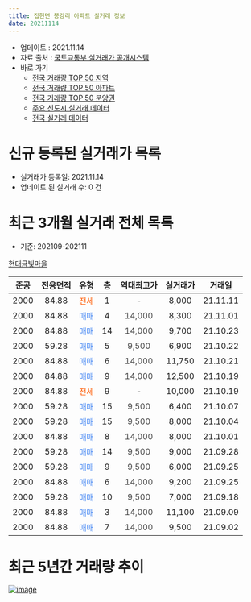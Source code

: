 ```yaml
---
title: 집현면 봉강리 아파트 실거래 정보
date: 20211114
---
```


* 업데이트 : 2021.11.14
* 자료 출처 : [국토교통부 실거래가 공개시스템](http://rt.molit.go.kr)
* 바로 가기
    * [전국 거래량 TOP 50 지역](https://apt-info.github.io/apt-trade-info/tr)
    * [전국 거래량 TOP 50 아파트](https://apt-info.github.io/apt-trade-info/ta)
    * [전국 거래량 TOP 50 분양권](https://apt-info.github.io/apt-trade-info/tb)
    * [주요 신도시 실거래 데이터](https://apt-info.github.io/apt-trade-info/newtown)
    * [전국 실거래 데이터](https://apt-info.github.io/apt-trade-info/all)



<script async src="https://pagead2.googlesyndication.com/pagead/js/adsbygoogle.js"></script>
<!-- 기본광고 -->
<ins class="adsbygoogle"
     style="display:block"
     data-ad-client="ca-pub-1142216861245946"
     data-ad-slot="4805727019"
     data-ad-format="auto"
     data-full-width-responsive="true"></ins>
<script>
     (adsbygoogle = window.adsbygoogle || []).push({});
</script>


# 신규 등록된 실거래가 목록

* 실거래가 등록일: 2021.11.14
* 업데이트 된 실거래 수: 0 건




<script async src="https://pagead2.googlesyndication.com/pagead/js/adsbygoogle.js"></script>
<!-- 기본광고 -->
<ins class="adsbygoogle"
     style="display:block"
     data-ad-client="ca-pub-1142216861245946"
     data-ad-slot="4805727019"
     data-ad-format="auto"
     data-full-width-responsive="true"></ins>
<script>
     (adsbygoogle = window.adsbygoogle || []).push({});
</script>


# 최근 3개월 실거래 전체 목록
* 기준: 202109-202111


[현대금빛마을](https://search.naver.com/search.naver?query=%ED%98%84%EB%8C%80%EA%B8%88%EB%B9%9B%EB%A7%88%EC%9D%84)

|준공|전용면적|유형|층|역대최고가|실거래가|거래일|
|:---:|:---:|:---:|:---:|:---:|:---:|:---:|
|2000|84.88|<span style="color:#FF5A00">전세</span>|1|<span style="color:#444444">-</span>|8,000|21.11.11|
|2000|84.88|<span style="color:#4285F3">매매</span>|4|<span style="color:#444444">14,000</span>|8,300|21.11.01|
|2000|84.88|<span style="color:#4285F3">매매</span>|14|<span style="color:#444444">14,000</span>|9,700|21.10.23|
|2000|59.28|<span style="color:#4285F3">매매</span>|5|<span style="color:#444444">9,500</span>|6,900|21.10.22|
|2000|84.88|<span style="color:#4285F3">매매</span>|6|<span style="color:#444444">14,000</span>|11,750|21.10.21|
|2000|84.88|<span style="color:#4285F3">매매</span>|9|<span style="color:#444444">14,000</span>|12,500|21.10.19|
|2000|84.88|<span style="color:#FF5A00">전세</span>|9|<span style="color:#444444">-</span>|10,000|21.10.19|
|2000|59.28|<span style="color:#4285F3">매매</span>|15|<span style="color:#444444">9,500</span>|6,400|21.10.07|
|2000|59.28|<span style="color:#4285F3">매매</span>|15|<span style="color:#444444">9,500</span>|8,000|21.10.04|
|2000|84.88|<span style="color:#4285F3">매매</span>|8|<span style="color:#444444">14,000</span>|8,000|21.10.01|
|2000|59.28|<span style="color:#4285F3">매매</span>|14|<span style="color:#444444">9,500</span>|9,000|21.09.28|
|2000|59.28|<span style="color:#4285F3">매매</span>|9|<span style="color:#444444">9,500</span>|6,000|21.09.25|
|2000|84.88|<span style="color:#4285F3">매매</span>|6|<span style="color:#444444">14,000</span>|9,200|21.09.25|
|2000|59.28|<span style="color:#4285F3">매매</span>|10|<span style="color:#444444">9,500</span>|7,000|21.09.18|
|2000|84.88|<span style="color:#4285F3">매매</span>|3|<span style="color:#444444">14,000</span>|11,100|21.09.09|
|2000|84.88|<span style="color:#4285F3">매매</span>|7|<span style="color:#444444">14,000</span>|9,500|21.09.02|



<script async src="https://pagead2.googlesyndication.com/pagead/js/adsbygoogle.js"></script>
<!-- 기본광고 -->
<ins class="adsbygoogle"
     style="display:block"
     data-ad-client="ca-pub-1142216861245946"
     data-ad-slot="4805727019"
     data-ad-format="auto"
     data-full-width-responsive="true"></ins>
<script>
     (adsbygoogle = window.adsbygoogle || []).push({});
</script>


# 최근 5년간 거래량 추이


<div style="width:100%;">
    <canvas id="deal_progress" height="200"></canvas>
</div>

<script>
new Chart(document.getElementById("deal_progress"), {
    type: 'line',
    data: {
        labels: ['16.01','16.02','16.03','16.04','16.05','16.06','16.07','16.08','16.09','16.10','16.11','16.12','17.01','17.02','17.03','17.04','17.05','17.06','17.07','17.08','17.09','17.10','17.11','17.12','18.01','18.02','18.03','18.04','18.06','18.07','18.08','18.09','18.10','18.11','18.12','19.01','19.02','19.03','19.04','19.05','19.06','19.07','19.08','19.09','19.10','19.11','19.12','20.01','20.02','20.03','20.04','20.05','20.06','20.07','20.08','20.09','20.10','20.11','20.12','21.01','21.02','21.03','21.04','21.05','21.06','21.07','21.08','21.09','21.10','21.11'],
        datasets: [{
            label: '매매/분양권',
            data: [5,2,10,10,2,7,4,5,3,7,5,1,3,5,4,3,3,3,5,5,4,6,2,4,3,1,3,3,1,1,2,2,2,1,2,4,3,6,1,2,3,2,3,2,2,1,2,4,0,4,1,1,2,5,3,3,2,2,7,6,3,6,3,2,5,3,3,6,7,1],
            borderColor: "rgba(66, 133, 243, 1)",
            backgroundColor: "rgba(66, 133, 243, 0.05)",
            borderWidth: 1,
            pointRadius: 0,
            fill: false,
            lineTension: 0
        },{
            label: '전/월세',
            data: [1,2,2,0,0,3,1,2,2,3,2,0,3,4,1,2,1,2,2,2,0,2,1,2,3,1,3,4,1,3,2,0,1,1,0,2,2,1,1,0,1,0,0,2,0,1,1,1,1,1,3,2,4,0,2,0,1,0,0,2,1,1,2,0,1,0,1,0,1,1],
            borderColor: "rgba(255, 90, 0, 1)",
            backgroundColor: "rgba(255, 90, 0, 0.05)",
            borderWidth: 1,
            pointRadius: 0,
            fill: false,
            lineTension: 0
        },{
            label: '합계',
            data: [6,4,12,10,2,10,5,7,5,10,7,1,6,9,5,5,4,5,7,7,4,8,3,6,6,2,6,7,2,4,4,2,3,2,2,6,5,7,2,2,4,2,3,4,2,2,3,5,1,5,4,3,6,5,5,3,3,2,7,8,4,7,5,2,6,3,4,6,8,2],
            borderColor: "rgba(0, 0, 0, 1)",
            backgroundColor: "rgba(0, 0, 0, 0.03)",
            borderWidth: 0.1,
            pointRadius: 0,
            fill: true,
            lineTension: 0
        }
        ]
    },
    options: {
        responsive: true,
        title: {
            display: false
        },
        tooltips: {
            mode: 'index',
            intersect: false
        },
        hover: {
            mode: 'nearest',
            intersect: true
        },
        scales: {
            xAxes: [{
                display: true,
                scaleLabel: {
                    display: true,
                    labelString: '년/월'
                }
            }],
            yAxes: [{
                display: true,
                ticks: {
                    suggestedMin: 0,
                },
                scaleLabel: {
                    display: true,
                    labelString: '실거래 수'
                }
            }]
        }
    }
});

</script>


[![image](https://apt-info.github.io/images/2020-01-03-apt-trade-info/1024x500.png)](https://play.google.com/store/apps/details?id=com.aptinfo.apttradeinfo)

